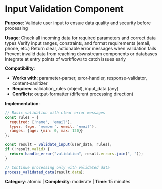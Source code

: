 # Input Validation Component

**Purpose**: Validate user input to ensure data quality and security before processing

**Usage**: 
Check all incoming data for required parameters and correct data types
Verify input ranges, constraints, and format requirements (email, phone, etc.)
Return clear, actionable error messages when validation fails
Prevent invalid data from reaching downstream components or databases
Integrate at entry points of workflows to catch issues early

**Compatibility**: 
- **Works with**: parameter-parser, error-handler, response-validator, content-sanitizer
- **Requires**: validation_rules (object), input_data (any)
- **Conflicts**: output-formatter (different processing direction)

**Implementation**:
```javascript
// Basic validation with clear error messages
const rules = {
  required: ['name', 'email'],
  types: {age: 'number', email: 'email'},
  ranges: {age: {min: 0, max: 120}}
};

const result = validate_input(user_data, rules);
if (!result.valid) {
  return handle_error("validation", result.errors.join(", "));
}

// Continue processing only with validated data
process_validated_data(result.data);
```

**Category**: atomic | **Complexity**: moderate | **Time**: 15 minutes